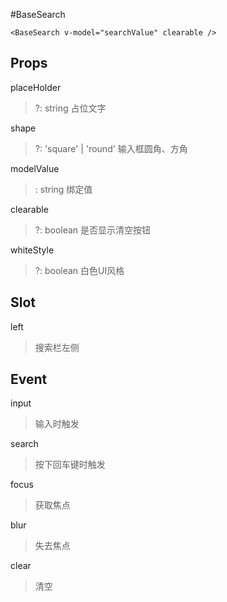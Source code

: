 #BaseSearch
```
<BaseSearch v-model="searchValue" clearable />
```

## Props
placeHolder
>?: string 占位文字

  shape
  >?: 'square' | 'round' 输入框圆角、方角

  modelValue
  >: string 绑定值

  clearable
  >?: boolean 是否显示清空按钮

  whiteStyle
  >?: boolean 白色UI风格

## Slot
left
> 搜索栏左侧

## Event
input
>输入时触发

search
>按下回车键时触发

focus
>获取焦点

blur
>失去焦点

clear
>清空
